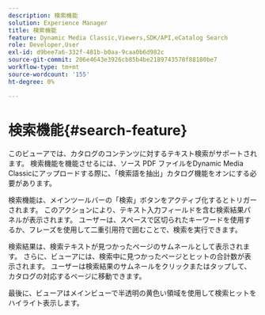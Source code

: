 ```yaml
---
description: 検索機能
solution: Experience Manager
title: 検索機能
feature: Dynamic Media Classic,Viewers,SDK/API,eCatalog Search
role: Developer,User
exl-id: d9bee7a6-332f-481b-b0aa-9caa0b6d982c
source-git-commit: 206e4643e3926cb85b4be2189743578f88180be7
workflow-type: tm+mt
source-wordcount: '155'
ht-degree: 0%

---
```


# 検索機能{#search-feature}

このビューアでは、カタログのコンテンツに対するテキスト検索がサポートされます。 検索機能を機能させるには、ソース PDF ファイルをDynamic Media Classicにアップロードする際に、「検索語を抽出」カタログ機能をオンにする必要があります。

検索機能は、メインツールバーの「検索」ボタンをアクティブ化するとトリガーされます。 このアクションにより、テキスト入力フィールドを含む検索結果パネルが表示されます。 ユーザーは、スペースで区切られたキーワードを使用するか、フレーズを使用して二重引用符で囲むことで、検索を実行できます。

検索結果は、検索テキストが見つかったページのサムネールとして表示されます。 さらに、ビューアには、検索中に見つかったページとヒットの合計数が表示されます。 ユーザーは検索結果のサムネールをクリックまたはタップして、カタログの対応するページに移動できます。

最後に、ビューアはメインビューで半透明の黄色い領域を使用して検索ヒットをハイライト表示します。
